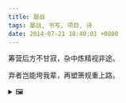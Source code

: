 ```yaml
---
title: 屡战
tags: 屡战, 书写, 项目, 诗
date: 2014-07-21 18:40:01 +0800
---
```


筹营后方不甘寂，杂中炼精视非途。

弃者岂能垮我辈，再塑箫规重上路。

<details><summary>🖼️</summary>

![](writings/images/2014-07-21-18-40-lv-zhan.JPG)

</details>

